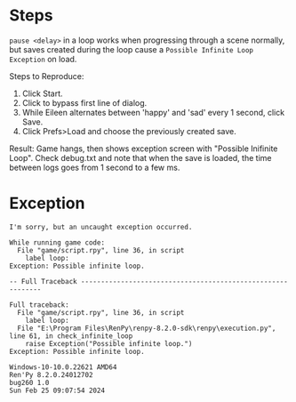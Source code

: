 # Steps
`pause <delay>` in a loop works when progressing through a scene normally, but saves created during the loop cause a `Possible Infinite Loop Exception` on load.

Steps to Reproduce:
1. Click Start.
2. Click to bypass first line of dialog.
3. While Eileen alternates between 'happy' and 'sad' every 1 second, click Save.
4. Click Prefs>Load and choose the previously created save.

Result:
Game hangs, then shows exception screen with "Possible Inifinite Loop". Check debug.txt and note that when the save is loaded, the time between logs goes from 1 second to a few ms.

# Exception
```
I'm sorry, but an uncaught exception occurred.

While running game code:
  File "game/script.rpy", line 36, in script
    label loop:
Exception: Possible infinite loop.

-- Full Traceback ------------------------------------------------------------

Full traceback:
  File "game/script.rpy", line 36, in script
    label loop:
  File "E:\Program Files\RenPy\renpy-8.2.0-sdk\renpy\execution.py", line 61, in check_infinite_loop
    raise Exception("Possible infinite loop.")
Exception: Possible infinite loop.

Windows-10-10.0.22621 AMD64
Ren'Py 8.2.0.24012702
bug260 1.0
Sun Feb 25 09:07:54 2024
```
